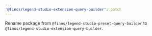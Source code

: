 ```yaml
---
'@finos/legend-studio-extension-query-builder': patch
---
```


Rename package from `@finos/legend-studio-preset-query-builder` to `@finos/legend-studio-extension-query-builder`.
